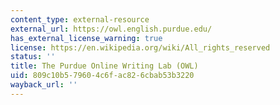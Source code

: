 ```yaml
---
content_type: external-resource
external_url: https://owl.english.purdue.edu/
has_external_license_warning: true
license: https://en.wikipedia.org/wiki/All_rights_reserved
status: ''
title: The Purdue Online Writing Lab (OWL)
uid: 809c10b5-7960-4c6f-ac82-6cbab53b3220
wayback_url: ''
---
```

